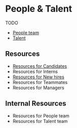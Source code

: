 # People & Talent

TODO

- [People team](people-ops/index.md)
- [Talent](talent/index.md)

## Resources

- [Resources for Candidates](resources_for_candidates.md)
- Resources for Interns
- [Resources for New hires](resources-for-new-hires/index.md)
- Resources for Teammates
- Resources for Managers

## Internal Resources

- Resources for People team
- Resources for Talent team
